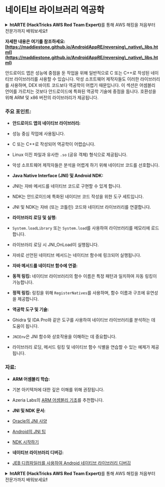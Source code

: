 # 네이티브 라이브러리 역공학

<details>

<summary><strong>htARTE (HackTricks AWS Red Team Expert)</strong>를 통해 AWS 해킹을 처음부터 전문가까지 배워보세요<strong>!</strong></summary>

HackTricks를 지원하는 다른 방법:

* **회사를 HackTricks에서 광고하거나 HackTricks를 PDF로 다운로드**하려면 [**SUBSCRIPTION PLANS**](https://github.com/sponsors/carlospolop)를 확인하세요!
* [**공식 PEASS & HackTricks 스웨그**](https://peass.creator-spring.com)를 얻으세요.
* 독점적인 [**NFTs**](https://opensea.io/collection/the-peass-family)인 [**The PEASS Family**](https://opensea.io/collection/the-peass-family)를 발견하세요.
* 💬 [**Discord 그룹**](https://discord.gg/hRep4RUj7f) 또는 [**텔레그램 그룹**](https://t.me/peass)에 **참여**하거나 **Twitter** 🐦 [**@carlospolopm**](https://twitter.com/hacktricks_live)**을** **팔로우**하세요.
* **HackTricks**와 **HackTricks Cloud** github 저장소에 PR을 제출하여 **해킹 트릭을 공유**하세요.

</details>

**자세한 내용은 여기를 참조하세요: [https://maddiestone.github.io/AndroidAppRE/reversing\_native\_libs.html](https://maddiestone.github.io/AndroidAppRE/reversing\_native\_libs.html)**

안드로이드 앱은 성능에 중점을 둔 작업을 위해 일반적으로 C 또는 C++로 작성된 네이티브 라이브러리를 사용할 수 있습니다. 악성 소프트웨어 제작자들도 이러한 라이브러리를 사용하며, DEX 바이트 코드보다 역공학이 어렵기 때문입니다. 이 섹션은 어셈블리 언어를 가르치는 것보다 안드로이드에 특화된 역공학 기술에 중점을 둡니다. 호환성을 위해 ARM 및 x86 버전의 라이브러리가 제공됩니다.

### 주요 포인트:
- **안드로이드 앱의 네이티브 라이브러리:**
- 성능 중심 작업에 사용됩니다.
- C 또는 C++로 작성되어 역공학이 어렵습니다.
- Linux 이진 파일과 유사한 `.so` (공유 객체) 형식으로 제공됩니다.
- 악성 소프트웨어 제작자들은 분석을 어렵게 하기 위해 네이티브 코드를 선호합니다.

- **Java Native Interface (JNI) 및 Android NDK:**
- JNI는 자바 메서드를 네이티브 코드로 구현할 수 있게 합니다.
- NDK는 안드로이드에 특화된 네이티브 코드 작성을 위한 도구 세트입니다.
- JNI 및 NDK는 자바 (또는 코틀린) 코드와 네이티브 라이브러리를 연결합니다.

- **라이브러리 로딩 및 실행:**
- `System.loadLibrary` 또는 `System.load`를 사용하여 라이브러리를 메모리에 로드합니다.
- 라이브러리 로딩 시 JNI_OnLoad이 실행됩니다.
- 자바로 선언된 네이티브 메서드는 네이티브 함수에 링크되어 실행됩니다.

- **자바 메서드를 네이티브 함수에 연결:**
- **동적 링킹:** 네이티브 라이브러리의 함수 이름은 특정 패턴과 일치하여 자동 링킹이 가능합니다.
- **정적 링킹:** 링킹을 위해 `RegisterNatives`를 사용하며, 함수 이름과 구조에 유연성을 제공합니다.

- **역공학 도구 및 기술:**
- Ghidra 및 IDA Pro와 같은 도구를 사용하여 네이티브 라이브러리를 분석하는 데 도움이 됩니다.
- `JNIEnv`은 JNI 함수와 상호작용을 이해하는 데 중요합니다.
- 라이브러리 로딩, 메서드 링킹 및 네이티브 함수 식별을 연습할 수 있는 예제가 제공됩니다.

### 자료:
- **ARM 어셈블리 학습:**
- 기본 아키텍처에 대한 깊은 이해를 위해 권장됩니다.
- Azeria Labs의 [ARM 어셈블리 기초](https://azeria-labs.com/writing-arm-assembly-part-1/)를 추천합니다.

- **JNI 및 NDK 문서:**
- [Oracle의 JNI 사양](https://docs.oracle.com/javase/7/docs/technotes/guides/jni/spec/jniTOC.html)
- [Android의 JNI 팁](https://developer.android.com/training/articles/perf-jni)
- [NDK 시작하기](https://developer.android.com/ndk/guides/)

- **네이티브 라이브러리 디버깅:**
- [JEB 디컴파일러를 사용하여 Android 네이티브 라이브러리 디버깅](https://medium.com/@shubhamsonani/how-to-debug-android-native-libraries-using-jeb-decompiler-eec681a22cf3)

<details>

<summary><strong>htARTE (HackTricks AWS Red Team Expert)</strong>를 통해 AWS 해킹을 처음부터 전문가까지 배워보세요<strong>!</strong></summary>

HackTricks를 지원하는 다른 방법:

* **회사를 HackTricks에서 광고하거나 HackTricks를 PDF로 다운로드**하려면 [**SUBSCRIPTION PLANS**](https://github.com/sponsors/carlospolop)를 확인하세요!
* [**공식 PEASS & HackTricks 스웨그**](https://peass.creator-spring.com)를 얻으세요.
* 독점적인 [**NFTs**](https://opensea.io/collection/the-peass-family)인 [**The PEASS Family**](https://opensea.io/collection/the-peass-family)를 발견하세요.
* 💬 [**Discord 그룹**](https://discord.gg/hRep4RUj7f) 또는 [**텔레그램 그룹**](https://t.me/peass)에 **참여**하거나 **Twitter** 🐦 [**@carlospolopm**](https://twitter.com/hacktricks_live)**을** **팔로우**하세요.
* **HackTricks**와 **HackTricks Cloud** github 저장소에 PR을 제출하여 **해킹 트릭을 공유**하세요.

</details>

